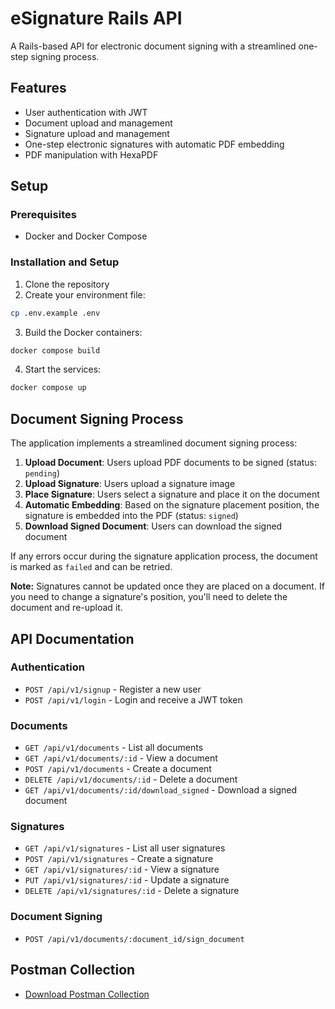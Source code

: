 # eSignature Rails API

A Rails-based API for electronic document signing with a streamlined one-step signing process.

## Features

- User authentication with JWT
- Document upload and management
- Signature upload and management
- One-step electronic signatures with automatic PDF embedding
- PDF manipulation with HexaPDF


## Setup

### Prerequisites

- Docker and Docker Compose

### Installation and Setup

1. Clone the repository
2. Create your environment file:

```bash
cp .env.example .env
```

3. Build the Docker containers:

```bash
docker compose build
```

4. Start the services:

```bash
docker compose up
```

## Document Signing Process

The application implements a streamlined document signing process:

1. **Upload Document**: Users upload PDF documents to be signed (status: `pending`)
2. **Upload Signature**: Users upload a signature image
3. **Place Signature**: Users select a signature and place it on the document
4. **Automatic Embedding**: Based on the signature placement position, the signature is embedded into the PDF (status: `signed`)
5. **Download Signed Document**: Users can download the signed document

If any errors occur during the signature application process, the document is marked as `failed` and can be retried.

**Note:** Signatures cannot be updated once they are placed on a document. If you need to change a signature's position, you'll need to delete the document and re-upload it.


## API Documentation

### Authentication

- `POST /api/v1/signup` - Register a new user
- `POST /api/v1/login` - Login and receive a JWT token

### Documents

- `GET /api/v1/documents` - List all documents
- `GET /api/v1/documents/:id` - View a document
- `POST /api/v1/documents` - Create a document
- `DELETE /api/v1/documents/:id` - Delete a document
- `GET /api/v1/documents/:id/download_signed` - Download a signed document

### Signatures

- `GET /api/v1/signatures` - List all user signatures
- `POST /api/v1/signatures` - Create a signature
- `GET /api/v1/signatures/:id` - View a signature
- `PUT /api/v1/signatures/:id` - Update a signature
- `DELETE /api/v1/signatures/:id` - Delete a signature

### Document Signing

- `POST /api/v1/documents/:document_id/sign_document`


## Postman Collection
- [Download Postman Collection](https://www.postman.com/the-odyssey-33845490-0000-4000-8000-000000000000/workspace/the-odyssey/collection/23928742-23928742-23928742-23928742)